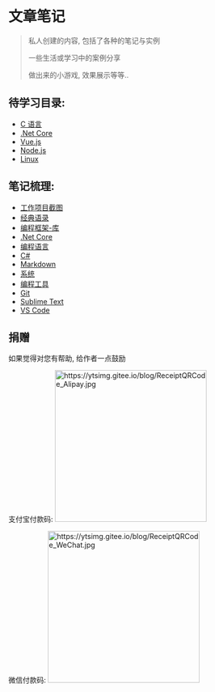 # 文章笔记

> 私人创建的内容, 包括了各种的笔记与实例
>
> 一些生活或学习中的案例分享
>
> 做出来的小游戏, 效果展示等等..

## 待学习目录:

* [C 语言](./language/c)
* [.Net Core](./frame/dotnetcore)
* [Vue.js](./frame/vue.js)
* [Node.js](./frame/node.js)
* [Linux](./system/linux)

## 笔记梳理:

* [工作项目截图](./work/README.md)
* [经典语录](./article/经典语录.md)
* [编程框架-库](./frame)
* [.Net Core](./frame/dotnetcore)
* [编程语言](./language)
* [C#](./language/c#)
* [Markdown](./language/markdown)
* [系统](./system)
* [编程工具](./tools)
* [Git](./tools/git)
* [Sublime Text](./tools/sublime_text)
* [VS Code](./tools/vscode)

## 捐赠

如果觉得对您有帮助, 给作者一点鼓励

支付宝付款码:
<img style="width: 300px;"
    src="https://ytsimg.gitee.io/blog/ReceiptQRCode_Alipay.jpg"
    alt="https://ytsimg.gitee.io/blog/ReceiptQRCode_Alipay.jpg" />

微信付款码:
<img style="width: 300px;"
    src="https://ytsimg.gitee.io/blog/ReceiptQRCode_WeChat.jpg"
    alt="https://ytsimg.gitee.io/blog/ReceiptQRCode_WeChat.jpg" />

